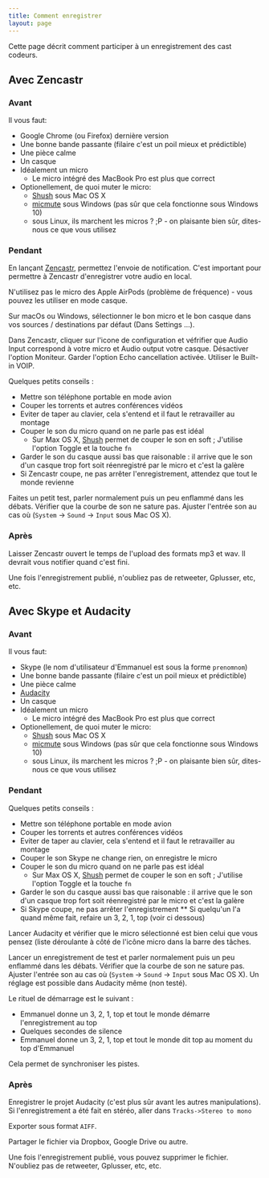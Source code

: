 ```yaml
---
title: Comment enregistrer
layout: page
---
```


Cette page décrit comment participer à un enregistrement des cast codeurs.

## Avec Zencastr

### Avant

Il vous faut:

* Google Chrome (ou Firefox) dernière version
* Une bonne bande passante (filaire c'est un poil mieux et prédictible)
* Une pièce calme
* Un casque
* Idéalement un micro
    * Le micro intégré des MacBook Pro est plus que correct
* Optionellement, de quoi muter le micro:
    * [Shush](https://itunes.apple.com/us/app/shush-microphone-manager/id496437906?mt=12) sous Mac OS X
    * [micmute](https://sourceforge.net/projects/micmute/) sous Windows (pas sûr que cela fonctionne sous Windows 10)
    * sous Linux, ils marchent les micros ? ;P - on plaisante bien sûr, dites-nous ce que vous utilisez

### Pendant

En lançant [Zencastr](https://zencastr.com/), permettez l'envoie de notification.
C'est important pour permettre à Zencastr d'enregistrer votre audio en local.

N'utilisez pas le micro des Apple AirPods (problème de fréquence) - vous pouvez les utiliser en mode casque.

Sur macOs ou Windows, sélectionner le bon micro et le bon casque dans vos sources / destinations par défaut (Dans Settings ...).

Dans Zencastr, cliquer sur l'icone de configuration et véfrifier que Audio Input correspond à votre micro et Audio output votre casque. Désactiver l'option Moniteur. Garder l'option Echo cancellation activée. Utiliser le Built-in VOIP.

Quelques petits conseils :

* Mettre son téléphone portable en mode avion
* Couper les torrents et autres conférences vidéos
* Eviter de taper au clavier, cela s'entend et il faut le retravailler au montage
* Couper le son du micro quand on ne parle pas est idéal
    * Sur Max OS X, [Shush](https://itunes.apple.com/us/app/shush-microphone-manager/id496437906?mt=12) permet de couper le son en soft ; J'utilise l'option Toggle et la touche `fn`
* Garder le son du casque aussi bas que raisonable : il arrive que le son d'un casque trop fort soit réenregistré par le micro et c'est la galère
* Si Zencastr coupe, ne pas arrêter l'enregistrement, attendez que tout le monde revienne

Faites un petit test, parler normalement puis un peu enflammé dans les débats.
Vérifier que la courbe de son ne sature pas.
Ajuster l'entrée son au cas où (`System` -> `Sound` -> `Input` sous Mac OS X).


### Après

Laisser Zencastr ouvert le temps de l'upload des formats mp3 et wav. Il devrait vous notifier quand c'est fini.

Une fois l'enregistrement publié, n'oubliez pas de retweeter, Gplusser, etc, etc.

## Avec Skype et Audacity

### Avant

Il vous faut:

* Skype (le nom d'utilisateur d'Emmanuel est sous la forme `prenomnom`)
* Une bonne bande passante (filaire c'est un poil mieux et prédictible)
* Une pièce calme
* [Audacity](http://audacity.sourceforge.net)
* Un casque
* Idéalement un micro
    * Le micro intégré des MacBook Pro est plus que correct
* Optionellement, de quoi muter le micro:
    * [Shush](https://itunes.apple.com/us/app/shush-microphone-manager/id496437906?mt=12) sous Mac OS X
    * [micmute](https://sourceforge.net/projects/micmute/) sous Windows (pas sûr que cela fonctionne sous Windows 10)
    * sous Linux, ils marchent les micros ? ;P - on plaisante bien sûr, dites-nous ce que vous utilisez


### Pendant

Quelques petits conseils :

* Mettre son téléphone portable en mode avion
* Couper les torrents et autres conférences vidéos
* Eviter de taper au clavier, cela s'entend et il faut le retravailler au montage
* Couper le son Skype ne change rien, on enregistre le micro
* Couper le son du micro quand on ne parle pas est idéal
    * Sur Max OS X, [Shush](https://itunes.apple.com/us/app/shush-microphone-manager/id496437906?mt=12) permet de couper le son en soft ; J'utilise l'option Toggle et la touche `fn`
* Garder le son du casque aussi bas que raisonable : il arrive que le son d'un casque trop fort soit réenregistré par le micro et c'est la galère
* Si Skype coupe, ne pas arrêter l'enregistrement
** Si quelqu'un l'a quand même fait, refaire un 3, 2, 1, top (voir ci dessous)

Lancer Audacity et vérifier que le micro sélectionné est bien celui que vous pensez (liste déroulante à côté de l'icône micro dans la barre des tâches.

Lancer un enregistrement de test et parler normalement puis un peu enflammé dans les débats.
Vérifier que la courbe de son ne sature pas.
Ajuster l'entrée son au cas où (`System` -> `Sound` -> `Input` sous Mac OS X).
Un réglage est possible dans Audacity même (non testé).

Le rituel de démarrage est le suivant :

* Emmanuel donne un 3, 2, 1, top et tout le monde démarre l'enregistrement au top
* Quelques secondes de silence
* Emmanuel donne un 3, 2, 1, top et tout le monde dit top au moment du top d'Emmanuel

Cela permet de synchroniser les pistes.

### Après

Enregistrer le projet Audacity (c'est plus sûr avant les autres manipulations).
Si l'enregistrement a été fait en stéréo, aller dans `Tracks->Stereo to mono`

Exporter sous format `AIFF`.

Partager le fichier via Dropbox, Google Drive ou autre.

Une fois l'enregistrement publié, vous pouvez supprimer le fichier.
N'oubliez pas de retweeter, Gplusser, etc, etc.

